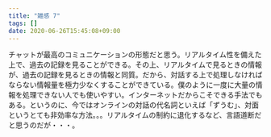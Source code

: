 ```yaml
---
title: "雑感 7"
tags: []
date: 2020-06-26T15:45:08+09:00
---
```


チャットが最高のコミュニケーションの形態だと思う。リアルタイム性を備えた上で、過去の記録を見ることができる。その上、リアルタイムで見るときの情報が、過去の記録を見るときの情報と同質。だから、対話する上で処理しなければならない情報量を極力少なくすることができている。僕のように一度に大量の情報を処理できない人でも使いやすい。インターネットだからこそできる手法でもある。というのに、今ではオンラインの対話の代名詞といえば「ずうむ」、対面というとても非効率な方法。。。リアルタイムの制約に退化するなど、言語道断だと思うのだが・・・。